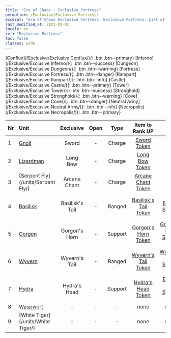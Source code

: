 ```yaml
---
title: "Era of Chaos - Exclusive Fortress"
permalink: /Exclusive/Exclusive Fortress/
excerpt: "Era of Chaos Exclusive Fortress. Exclusive Fortress. List of Exclusive Fortress in Era of Chaos"
last_modified_at: 2021-03-01
locale: en
ref: "Exclusive Fortress"
toc: false
classes: wide
---
```

 [Conflux](/Exclusive/Exclusive Conflux/){: .btn .btn--primary} [Inferno](/Exclusive/Exclusive Inferno/){: .btn .btn--success} [Dungeon](/Exclusive/Exclusive Dungeon/){: .btn .btn--warning} [Fortress](/Exclusive/Exclusive Fortress/){: .btn .btn--danger} [Rampart](/Exclusive/Exclusive Rampart/){: .btn .btn--info} [Castle](/Exclusive/Exclusive Castle/){: .btn .btn--primary} [Tower](/Exclusive/Exclusive Tower/){: .btn .btn--success} [Stronghold](/Exclusive/Exclusive Stronghold/){: .btn .btn--warning} [Cove](/Exclusive/Exclusive Cove/){: .btn .btn--danger} [Neutral Army](/Exclusive/Exclusive Neutral Army/){: .btn .btn--info} [Necropolis](/Exclusive/Exclusive Necropolis/){: .btn .btn--primary} 

  | Nr |         Unit        | Exclusive | Open  |    Type   |  Item to Rank UP      |  Skin   |
  |:---|:--------------------|:-------------:|:-----:|:---------:|:---------------------:|:-------:|
  | 1  | [Gnoll](/units/Gnoll/) | Sword | - | Charge | [Sword Token](/Items/con_163/) | - |
  | 2  | [Lizardman](/units/Lizardman/) | Long Bow | - | Charge | [Long Bow Token](/Items/con_134/) | - |
  | 3  | [Serpent Fly](/units/Serpent Fly/) | Arcane Chant | - | Charge | [Arcane Chant Token](/Items/con_122/) | - |
  | 4  | [Basilisk](/units/Basilisk/) | Basilisk's Tail | - | Ranged | [Basilisk's Tail Token](/Items/con_869/) | [Fire Energy Special Skin](/Items/con_1047/) |
  | 5  | [Gorgon](/units/Gorgon/) | Gorgon's Horn | - | Support | [Gorgon's Horn Token](/Items/con_1209/) | [Gorgon's Horn Special Skin](/Items/con_16/) |
  | 6  | [Wyvern](/units/Wyvern/) | Wyvern's Tail | - | Ranged | [Wyvern's Tail Token](/Items/con_1299/) | [Wyvern's Tail Special Skin](/Items/con_1070/) |
  | 7  | [Hydra](/units/Hydra/) | Hydra's Head | - | Support | [Hydra's Head Token](/Items/con_176/) | [Energy Core Special Skin](/Items/con_769/) |
  | 8  | [Waspwort](/units/Waspwort/) | - | - | - | none | none |
  | 9  | [White Tiger](/units/White Tiger/) | - | - | - | none | none |
